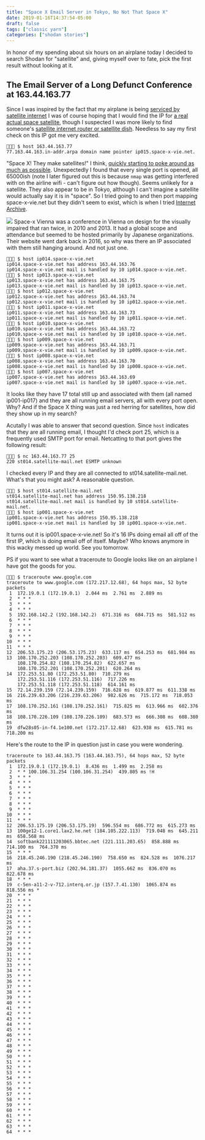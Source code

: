 ```yaml
---
title: "Space X Email Server in Tokyo, No Not That Space X"
date: 2019-01-16T14:37:54-05:00
draft: false
tags: ["classic yarn"]
categories: ["shodan stories"]
---
```


In honor of my spending about six hours on an airplane today I decided to search Shodan for "satellite" and, giving myself over to fate, pick the first result without looking at it.

## The Email Server of a Long Defunct Conference at 163.44.163.77
Since I was inspired by the fact that my airplane is being [serviced by satellite internet](https://en.wikipedia.org/wiki/Viasat,_Inc.) I was of course hoping that I would find the IP for [a real actual space satellite](https://www.quora.com/Do-communication-satellites-have-ip-addresses-If-so-what-are-they), though I suspected I was more likely to find someone's [satellite internet router or satellite dish](https://www.dish.com/internet/). Needless to say my first check on this IP got me very excited.
```
👻🌵🔮 $ host 163.44.163.77
77.163.44.163.in-addr.arpa domain name pointer ip015.space-x-vie.net.
```
"Space X! They make satellites!" I think, [quickly starting to poke around as much as possible](https://www.alphr.com/space/1008632/Elon-Musk-SpaceX-Starlink-internet). Unexpectedly I found that every single port is opened, all 65000ish (note I later figured out this is because `nmap` was getting interfered with on the airline wifi - can't figure out how though). Seems unlikely for a satellite. They also appear to be in Tokyo, although I can't imagine a satellite would actually say it is in "space". So I tried going to and then port mapping space-x-vie.net but they didn't seem to exist, which is when I tried [Internet Archive](https://web.archive.org/web/20101201080921/http://www.space-x-vie.net:80/s).

![](/images/100Days/Day13/space-x2010.png)
Space-x Vienna was a conference in Vienna on design for the visually impaired that ran twice, in 2010 and 2013. It had a global scope and attendance but seemed to be hosted primarily by Japanese organizations. Their website went dark back in 2016, so why was there an IP associated with them still hanging around. And not just one.
```
👻🌵🔮 $ host ip014.space-x-vie.net
ip014.space-x-vie.net has address 163.44.163.76
ip014.space-x-vie.net mail is handled by 10 ip014.space-x-vie.net.
👻🌵🔮 $ host ip013.space-x-vie.net
ip013.space-x-vie.net has address 163.44.163.75
ip013.space-x-vie.net mail is handled by 10 ip013.space-x-vie.net.
👻🌵🔮 $ host ip012.space-x-vie.net
ip012.space-x-vie.net has address 163.44.163.74
ip012.space-x-vie.net mail is handled by 10 ip012.space-x-vie.net.
👻🌵🔮 $ host ip011.space-x-vie.net
ip011.space-x-vie.net has address 163.44.163.73
ip011.space-x-vie.net mail is handled by 10 ip011.space-x-vie.net.
👻🌵🔮 $ host ip010.space-x-vie.net
ip010.space-x-vie.net has address 163.44.163.72
ip010.space-x-vie.net mail is handled by 10 ip010.space-x-vie.net.
👻🌵🔮 $ host ip009.space-x-vie.net
ip009.space-x-vie.net has address 163.44.163.71
ip009.space-x-vie.net mail is handled by 10 ip009.space-x-vie.net.
👻🌵🔮 $ host ip008.space-x-vie.net
ip008.space-x-vie.net has address 163.44.163.70
ip008.space-x-vie.net mail is handled by 10 ip008.space-x-vie.net.
👻🌵🔮 $ host ip007.space-x-vie.net
ip007.space-x-vie.net has address 163.44.163.69
ip007.space-x-vie.net mail is handled by 10 ip007.space-x-vie.net.
```
It looks like they have 17 total still up and associated with them (all named ip001-ip017) and they are all running email servers, all with every port open. Why? And if the Space X thing was just a red herring for satellites, how did they show up in my search?

Acutally I was able to answer that second question. Since `host` indicates that they are all running email, I thought I'd check port 25, which is a frequently used SMTP port for email. Netcatting to that port gives the following result:
```
👻🌵🔮 $ nc 163.44.163.77 25
220 st014.satellite-mail.net ESMTP unknown
```
I checked every IP and they are all connected to st014.satellite-mail.net. What's that you might ask? A reasonable question.
```
👻🌵🔮 $ host st014.satellite-mail.net
st014.satellite-mail.net has address 150.95.138.218
st014.satellite-mail.net mail is handled by 10 st014.satellite-mail.net.
👻🌵🔮 $ host ip001.space-x-vie.net
ip001.space-x-vie.net has address 150.95.138.218
ip001.space-x-vie.net mail is handled by 10 ip001.space-x-vie.net.
```
It turns out it is ip001.space-x-vie.net! So it's 16 IPs doing email all off of the first IP, which is doing email off of itself. Maybe? Who knows anymore in this wacky messed up world. See you tomorrow.


PS if you want to see what a traceroute to Google looks like on an airplane I have got the goods for you.
```
👻🌵🔮 $ traceroute www.google.com
traceroute to www.google.com (172.217.12.68), 64 hops max, 52 byte packets
 1  172.19.0.1 (172.19.0.1)  2.044 ms  2.761 ms  2.889 ms
 2  * * *
 3  * * *
 4  * * *
 5  192.168.142.2 (192.168.142.2)  671.316 ms  684.715 ms  581.512 ms
 6  * * *
 7  * * *
 8  * * *
 9  * * *
10  * * *
11  * * *
12  206.53.175.23 (206.53.175.23)  633.117 ms  654.253 ms  681.984 ms
13  108.170.252.203 (108.170.252.203)  609.477 ms
    108.170.254.82 (108.170.254.82)  622.657 ms
    108.170.252.201 (108.170.252.201)  620.264 ms
14  172.253.51.80 (172.253.51.80)  710.279 ms
    172.253.51.116 (172.253.51.116)  717.226 ms
    172.253.51.118 (172.253.51.118)  614.161 ms
15  72.14.239.159 (72.14.239.159)  716.628 ms  619.877 ms  611.338 ms
16  216.239.63.206 (216.239.63.206)  982.626 ms  715.172 ms  718.053 ms
17  108.170.252.161 (108.170.252.161)  715.825 ms  613.966 ms  602.376 ms
18  108.170.226.109 (108.170.226.109)  683.573 ms  666.308 ms  608.380 ms
19  dfw28s05-in-f4.1e100.net (172.217.12.68)  623.938 ms  615.781 ms  718.200 ms
```

Here's the route to the IP in question just in case you were wondering.
```🌵🔮 $ traceroute 163.44.163.75
traceroute to 163.44.163.75 (163.44.163.75), 64 hops max, 52 byte packets
 1  172.19.0.1 (172.19.0.1)  8.436 ms  1.499 ms  2.258 ms
 2  * * 100.106.31.254 (100.106.31.254)  439.805 ms !H
 3  * * *
 4  * * *
 5  * * *
 6  * * *
 7  * * *
 8  * * *
 9  * * *
10  * * *
11  * * *
12  206.53.175.19 (206.53.175.19)  596.554 ms  686.772 ms  615.273 ms
13  100ge12-1.core1.lax2.he.net (184.105.222.113)  719.048 ms  645.211 ms  658.568 ms
14  softbank221111203065.bbtec.net (221.111.203.65)  858.888 ms  714.100 ms  764.370 ms
15  * * *
16  218.45.246.190 (218.45.246.190)  758.650 ms  824.528 ms  1076.217 ms
17  aha.37.s-port.biz (202.94.181.37)  1055.662 ms  836.070 ms  822.678 ms
18  * * *
19  c-5en-a11-2-v-712.interq.or.jp (157.7.41.130)  1065.874 ms  818.556 ms *
20  * * *
21  * * *
22  * * *
23  * * *
24  * * *
25  * * *
26  * * *
27  * * *
28  * * *
29  * * *
30  * * *
31  * * *
32  * * *
33  * * *
34  * * *
35  * * *
36  * * *
37  * * *
38  * * *
39  * * *
40  * * *
41  * * *
42  * * *
43  * * *
44  * * *
45  * * *
46  * * *
47  * * *
48  * * *
49  * * *
50  * * *
51  * * *
52  * * *
53  * * *
54  * * *
55  * * *
56  * * *
57  * * *
58  * * *
59  * * *
60  * * *
61  * * *
62  * * *
63  * * *
64  * * *
```
